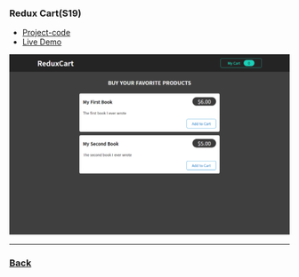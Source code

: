 ### Redux Cart(S19)

- [Project-code](../../Projects/12-redux-cart/13-Advanced-Redux/)
- [Live Demo](https://redux-cart-ruddy.vercel.app/)

![redux cart](../../screens/redux-cart.png)

---

### [Back](../readme.md)
